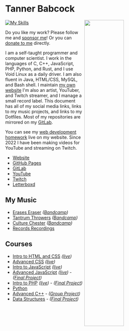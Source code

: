 # Tanner Babcock

[<img align="right" width="50%" src="https://github-readme-stats.vercel.app/api?username=Babkock&theme=onedark&count_private=true&border_radius=0&custom_title=10%2b%20Years%20Programming%20Experience&show_icons=true&include_all_commits=true&bg_color=DEG,121212,232323">](https://metrics.lecoq.io/Babkock?template=classic)

[![My Skills](https://skillicons.dev/icons?i=ableton,aws,bash,bootstrap,c,cloudflare,cpp,css,drupal,emacs,git,github,gitlab,html,ai,java,jquery,js,linux,mongodb,mysql,nginx,nodejs,php,ps,py,qt,react,rust,sass,sqlite,ts,vim,vue,webpack,wordpress&perline=7)](https://skillicons.dev)

Do you like my work? Please follow me and [sponsor me](https://github.com/sponsors/Babkock)! Or you can [donate to me](https://tannerbabcock.com/donate) directly.

I am a self-taught programmer and computer scientist. I work in the languages of C, C++, JavaScript, PHP, Python, and Rust, and I use Void Linux as a daily driver. I am also fluent in Java, HTML/CSS, MySQL, and Bash shell. I maintain [my own website](https://tannerbabcock.com/home) I'm also an artist, YouTuber, and Twitch streamer, and I manage a small record label. This document has all of my social media links, links to my music projects, and links to my Dotfiles. Most of my repositories are mirrored on my [GitLab](https://www.gitlab.com/Babkock/).

You can see my [web development homework](https://tannerbabcock.com/homework/index) live on my website. Since 2022 I have been making videos for YouTube and streaming on Twitch.

* [Website](https://tannerbabcock.com/home)
* [GitHub Pages](https://babkock.github.io)
* [GitLab](https://gitlab.com/Babkock/)
* [YouTube](https://www.youtube.com/channel/UCdXmrPRUtsl-6pq83x3FrTQ)
* [Twitch](https://www.twitch.tv/babkock)
* [Letterboxd](https://letterboxd.com/babkock/)

## My Music

* [Erases Eraser](https://open.spotify.com/artist/3qysccskvwTB7ozJ0ojOTP) *([Bandcamp](https://eraseseraser.bandcamp.com/))*
* [Tantrum Throwers](https://open.spotify.com/artist/6x2K3JghRnqnFdg07SkrN3) *([Bandcamp](https://tantrumthrowers.bandcamp.com/))*
* [Culture Chester](https://open.spotify.com/artist/6id1ZGp3lQNo11vRjEXGlo) *([Bandcamp](https://culturechester.bandcamp.com/))*
* [Records Recordings](https://recordsrecordings.bandcamp.com/)

## Courses

* [Intro to HTML and CSS](https://github.com/Babkock/homework/tree/master/wdv101) *([live](https://tannerbabcock.com/homework/index?c=wdv101))*
* [Advanced CSS](https://github.com/Babkock/homework/tree/master/wdv205) *([live](https://tannerbabcock.com/homework/index?c=wdv205))*
* [Intro to JavaScript](https://github.com/Babkock/homework/tree/master/wdv221) *([live](https://tannerbabcock.com/homework/index?c=wdv221))*
* [Advanced JavaScript](https://github.com/Babkock/homework/tree/master/wdv321) *([live](https://tannerbabcock.com/homework/index?c=wdv321))* - *([Final Project](https://tannerbabcock.com/homework/wdv321/recipes/home.html))*
* [Intro to PHP](https://github.com/Babkock/homework/tree/master/wdv341) *([live](https://tannerbabcock.com/homework/index?c=wdv341))* - *([Final Project](https://tannerbabcock.com/homework/wdv341/wax/index))*
* [Python](https://gitlab.com/tbhomework/python)
* [Advanced C++](https://github.com/Babkock/cis164) - *([Group Project](https://github.com/naertz/CasualMockSkirmish))*
* [Data Structures](https://github.com/Babkock/cis152) - *([Final Project](https://github.com/Babkock/VideoStore))*

